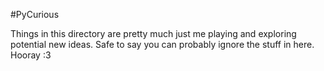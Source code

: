 #PyCurious

Things in this directory are pretty much just me playing and exploring potential
new ideas. Safe to say you can probably ignore the stuff in here. Hooray :3

